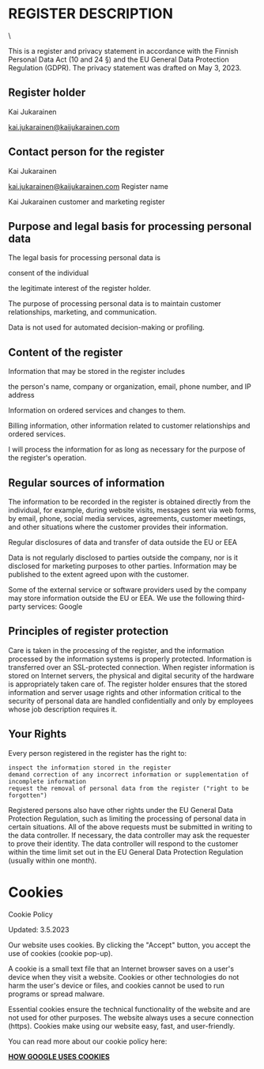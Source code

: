 # **REGISTER DESCRIPTION**

\

This is a register and privacy statement in accordance with the Finnish Personal Data Act (10 and 24 §) and the EU General Data Protection Regulation (GDPR). The privacy statement was drafted on May 3, 2023.

## **Register holder**

Kai Jukarainen

kai.jukarainen@kaijukarainen.com

## **Contact person for the register**

Kai Jukarainen

kai.jukarainen@kaijukarainen.com
Register name

Kai Jukarainen customer and marketing register

## **Purpose and legal basis for processing personal data**

The legal basis for processing personal data is

consent of the individual

the legitimate interest of the register holder.

The purpose of processing personal data is to maintain customer relationships, marketing, and communication.

Data is not used for automated decision-making or profiling.

## **Content of the register**

Information that may be stored in the register includes

the person's name, company or organization, email, phone number, and IP address

Information on ordered services and changes to them.

Billing information, other information related to customer relationships and ordered services.

I will process the information for as long as necessary for the purpose of the register's operation.

## **Regular sources of information**

The information to be recorded in the register is obtained directly from the individual, for example, during website visits, messages sent via web forms, by email, phone, social media services, agreements, customer meetings, and other situations where the customer provides their information.

Regular disclosures of data and transfer of data outside the EU or EEA

Data is not regularly disclosed to parties outside the company, nor is it disclosed for marketing purposes to other parties. Information may be published to the extent agreed upon with the customer.

Some of the external service or software providers used by the company may store information outside the EU or EEA. We use the following third-party services: Google

## **Principles of register protection**

Care is taken in the processing of the register, and the information processed by the information systems is properly protected. Information is transferred over an SSL-protected connection. When register information is stored on Internet servers, the physical and digital security of the hardware is appropriately taken care of. The register holder ensures that the stored information and server usage rights and other information critical to the security of personal data are handled confidentially and only by employees whose job description requires it.

## **Your Rights**

Every person registered in the register has the right to:

    inspect the information stored in the register
    demand correction of any incorrect information or supplementation of incomplete information
    request the removal of personal data from the register ("right to be forgotten")

Registered persons also have other rights under the EU General Data Protection Regulation, such as limiting the processing of personal data in certain situations. All of the above requests must be submitted in writing to the data controller. If necessary, the data controller may ask the requester to prove their identity. The data controller will respond to the customer within the time limit set out in the EU General Data Protection Regulation (usually within one month).

# **Cookies**

Cookie Policy

Updated: 3.5.2023

Our website uses cookies. By clicking the "Accept" button, you accept the use of cookies (cookie pop-up).

A cookie is a small text file that an Internet browser saves on a user's device when they visit a website. Cookies or other technologies do not harm the user's device or files, and cookies cannot be used to run programs or spread malware.

Essential cookies ensure the technical functionality of the website and are not used for other purposes. The website always uses a secure connection (https). Cookies make using our website easy, fast, and user-friendly.

You can read more about our cookie policy here:

**[HOW GOOGLE USES COOKIES](https://policies.google.com/technologies/cookies)**
